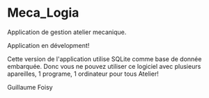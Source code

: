 # Meca_Logia
Application de gestion atelier mecanique.

Application en dévelopment!

Cette version de l'application utilise SQLite comme base de donnée embarquée.
Donc vous ne pouvez utiliser ce logiciel avec plusieurs apareilles, 1 programe, 1 ordinateur pour tous Atelier!

Guillaume Foisy
